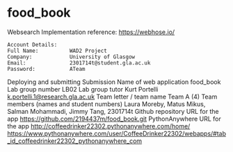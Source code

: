 # food_book

Websearch Implementation
	reference:
	https://webhose.io/
	
	Account Details:
	Full Name: 			WAD2 Project
	Company: 			University of Glasgow
	Email: 				2301714t@student.gla.ac.uk
	Password: 			ATeam

Deploying and submitting
	Submission
		Name of web application
            food_book 
		Lab group number
            LB02
		Lab group tutor
            Kurt Portelli
            k.portelli.1@research.gla.ac.uk
		Team letter / team name
            Team A (4)
		Team members (names and student numbers)
            Laura Moreby, 
            Matus Mikus, 
            Salman Mohammadi, 
            Jimmy Tang, 2301714t
		Github repository URL for the app
		    https://github.com/2194437m/food_book.git
        PythonAnywhere URL for the app
            http://coffeedrinker22302.pythonanywhere.com/home/
            https://www.pythonanywhere.com/user/CoffeeDrinker22302/webapps/#tab_id_coffeedrinker22302_pythonanywhere_com

